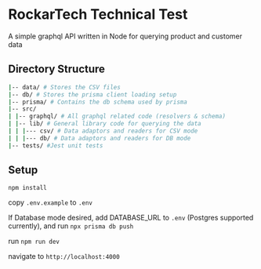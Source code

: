# RockarTech Technical Test

A simple graphql API written in Node for querying product and customer data

## Directory Structure

```bash
|-- data/ # Stores the CSV files
|-- db/ # Stores the prisma client loading setup
|-- prisma/ # Contains the db schema used by prisma
|-- src/
| |-- graphql/ # All graphql related code (resolvers & schema)
| |-- lib/ # General library code for querying the data
| | |--- csv/ # Data adaptors and readers for CSV mode
| | |--- db/ # Data adaptors and readers for DB mode
|-- tests/ #Jest unit tests
```

## Setup

`npm install`

copy `.env.example` to `.env`

If Database mode desired, add DATABASE_URL to `.env` (Postgres supported currently), and run
`npx prisma db push`

run `npm run dev`

navigate to `http://localhost:4000`
